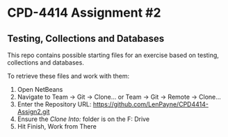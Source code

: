 # CPD-4414 Assignment #2
## Testing, Collections and Databases

This repo contains possible starting files for an exercise based on testing, collections and databases.

To retrieve these files and work with them:

1. Open NetBeans
2. Navigate to Team -> Git -> Clone... or Team -> Git -> Remote -> Clone...
3. Enter the Repository URL: https://github.com/LenPayne/CPD4414-Assign2.git
4. Ensure the *Clone Into:* folder is on the F: Drive
5. Hit Finish, Work from There
